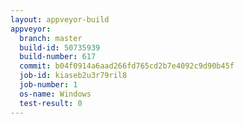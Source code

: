 ```yaml
---
layout: appveyor-build
appveyor:
  branch: master
  build-id: 50735939
  build-number: 617
  commit: b04f0914a6aad266fd765cd2b7e4092c9d90b45f
  job-id: kiaseb2u3r79ril8
  job-number: 1
  os-name: Windows
  test-result: 0
---
```

